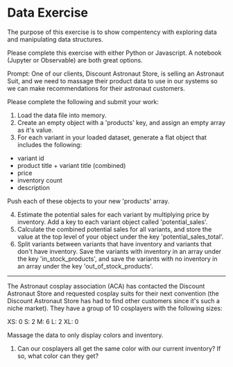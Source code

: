# Data Exercise

The purpose of this exercise is to show compentency with exploring data and manipulating data structures.

Please complete this exercise with either Python or Javascript. A notebook (Jupyter or Observable) are both great options.

Prompt:
One of our clients, Discount Astronaut Store, is selling an Astronaut Suit, and we need to massage their product data to use in our systems so we can make recommendations for their astronaut customers.

Please complete the following and submit your work:

1. Load the data file into memory.
2. Create an empty object with a 'products' key, and assign an empty array as it's value.
3. For each variant in your loaded dataset, generate a flat object that includes the following:

- variant id
- product title + variant title (combined)
- price
- inventory count
- description

Push each of these objects to your new 'products' array.

4. Estimate the potential sales for each variant by multiplying price by inventory. Add a key to each variant object called 'potential_sales'.
5. Calculate the combined potential sales for all variants, and store the value at the top level of your object under the key 'potential_sales_total'.
6. Split variants between variants that have inventory and variants that don't have inventory. Save the variants with inventory in an array under the key 'in_stock_products', and save the variants with no inventory in an array under the key 'out_of_stock_products'.

---

The Astronaut cosplay association (ACA) has contacted the Discount Astronaut Store and requested cosplay suits for their next convention (the Discount Astronaut Store has had to find other customers since it's such a niche market). They have a group of 10 cosplayers with the following sizes:

XS: 0
S: 2
M: 6
L: 2
XL: 0

Massage the data to only display colors and inventory.
1. Can our cosplayers all get the same color with our current inventory? If so, what color can they get?


